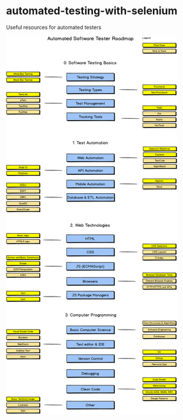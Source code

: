 # automated-testing-with-selenium
Useful resources for automated testers

![Automated Software Tester Roadmap](https://github.com/GEMI/automated-testing-with-selenium/blob/master/AutomatedTesterRoadmap.jpg?raw=true)
